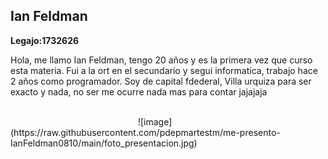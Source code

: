 
<h2>Ian Feldman</h2>
<strong>Legajo:1732626</strong><br>
<p>Hola, me llamo Ian Feldman, tengo 20 años y es la primera vez que curso esta materia.
Fui a la ort en el secundario y segui informatica, trabajo hace 2 años como programador.
Soy de capital fdederal, Villa urquiza para ser exacto y nada, no ser me ocurre nada mas para contar jajajaja</p><br>

<img scr="https://raw.githubusercontent.com/pdepmartestm/me-presento-IanFeldman0810/main/foto_presentacion.jpg" style="width:200px">
![image](https://raw.githubusercontent.com/pdepmartestm/me-presento-IanFeldman0810/main/foto_presentacion.jpg)
